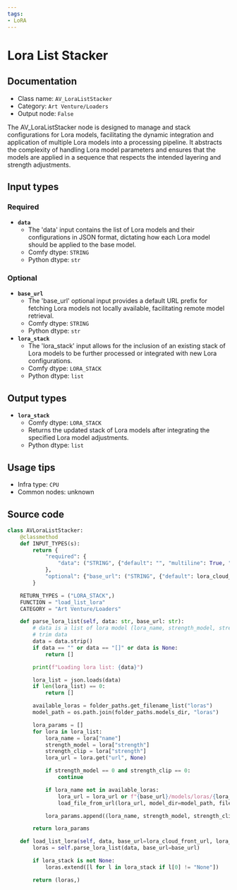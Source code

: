 ```yaml
---
tags:
- LoRA
---
```


# Lora List Stacker
## Documentation
- Class name: `AV_LoraListStacker`
- Category: `Art Venture/Loaders`
- Output node: `False`

The AV_LoraListStacker node is designed to manage and stack configurations for Lora models, facilitating the dynamic integration and application of multiple Lora models into a processing pipeline. It abstracts the complexity of handling Lora model parameters and ensures that the models are applied in a sequence that respects the intended layering and strength adjustments.
## Input types
### Required
- **`data`**
    - The 'data' input contains the list of Lora models and their configurations in JSON format, dictating how each Lora model should be applied to the base model.
    - Comfy dtype: `STRING`
    - Python dtype: `str`
### Optional
- **`base_url`**
    - The 'base_url' optional input provides a default URL prefix for fetching Lora models not locally available, facilitating remote model retrieval.
    - Comfy dtype: `STRING`
    - Python dtype: `str`
- **`lora_stack`**
    - The 'lora_stack' input allows for the inclusion of an existing stack of Lora models to be further processed or integrated with new Lora configurations.
    - Comfy dtype: `LORA_STACK`
    - Python dtype: `list`
## Output types
- **`lora_stack`**
    - Comfy dtype: `LORA_STACK`
    - Returns the updated stack of Lora models after integrating the specified Lora model adjustments.
    - Python dtype: `list`
## Usage tips
- Infra type: `CPU`
- Common nodes: unknown


## Source code
```python
class AVLoraListStacker:
    @classmethod
    def INPUT_TYPES(s):
        return {
            "required": {
                "data": ("STRING", {"default": "", "multiline": True, "dynamicPrompts": False}),
            },
            "optional": {"base_url": ("STRING", {"default": lora_cloud_front_url}), "lora_stack": ("LORA_STACK",)},
        }

    RETURN_TYPES = ("LORA_STACK",)
    FUNCTION = "load_list_lora"
    CATEGORY = "Art Venture/Loaders"

    def parse_lora_list(self, data: str, base_url: str):
        # data is a list of lora model (lora_name, strength_model, strength_clip, url) in json format
        # trim data
        data = data.strip()
        if data == "" or data == "[]" or data is None:
            return []

        print(f"Loading lora list: {data}")

        lora_list = json.loads(data)
        if len(lora_list) == 0:
            return []

        available_loras = folder_paths.get_filename_list("loras")
        model_path = os.path.join(folder_paths.models_dir, "loras")

        lora_params = []
        for lora in lora_list:
            lora_name = lora["name"]
            strength_model = lora["strength"]
            strength_clip = lora["strength"]
            lora_url = lora.get("url", None)

            if strength_model == 0 and strength_clip == 0:
                continue

            if lora_name not in available_loras:
                lora_url = lora_url or f"{base_url}/models/loras/{lora_name}"
                load_file_from_url(lora_url, model_dir=model_path, file_name=lora_name)

            lora_params.append((lora_name, strength_model, strength_clip))

        return lora_params

    def load_list_lora(self, data, base_url=lora_cloud_front_url, lora_stack=None):
        loras = self.parse_lora_list(data, base_url=base_url)

        if lora_stack is not None:
            loras.extend([l for l in lora_stack if l[0] != "None"])

        return (loras,)

```
